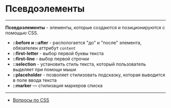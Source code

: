 # Псевдоэлементы

---

**Псевдоэлементы** - элементы, которые создаются и позиционируются с помощью CSS.

- **::before и ::after** - распологается "до" и "после" элемента, обязателен аттрибут `content`
- **::first-letter** - выбор первой буквы текста
- **::first-line** - выбор первой строчки
- **::selection** - установить стиль текста, который пользователь выделяет при помощи мыши
- **::placeholder** - позволяет стилизовать подсказку, которая выводится в поле ввода текста
- **::marker** — стилизация маркеров списка

---

- [Вопросы по CSS](./CSS.md)
